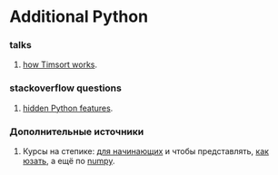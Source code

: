 # Additional Python

### talks
1. [how Timsort works](https://youtu.be/Ye5pzBHB584?t=1260).

### stackoverflow questions
1. [hidden Python features](https://stackoverflow.com/questions/101268/hidden-features-of-python).

### Дополнительные источники
1. Курсы на степике:
   [для начинающих](https://stepik.org/course/67/syllabus) и
   чтобы представлять, [как юзать](https://stepik.org/course/512/syllabus),
   а ещё по [numpy](https://stepik.org/course/3356/syllabus).
